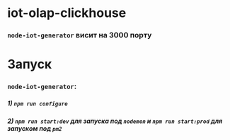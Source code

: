 # iot-olap-clickhouse
### `node-iot-generator` висит на 3000 порту
# Запуск
### `node-iot-generator`:
##### 1) `npm run configure`
##### 2) `npm run start:dev` для запуска под `nodemon` и `npm run start:prod` для запуском под `pm2`
